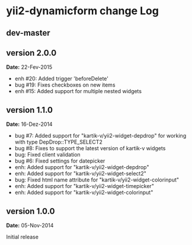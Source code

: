 yii2-dynamicform change Log
===========================

dev-master
----------


version 2.0.0
-------------
**Date:** 22-Fev-2015
- enh #20: Added trigger 'beforeDelete'
- bug #19: Fixes checkboxes on new items
- enh #15: Added support for multiple nested widgets


version 1.1.0
-------------
**Date:** 16-Dez-2014

- bug #7: Added support for "kartik-v/yii2-widget-depdrop" for working with type DepDrop::TYPE_SELECT2
- bug #8: Fixes to support the latest version of kartik-v widgets
- bug: Fixed client validation
- bug #6: Fixed settings for datepicker
- enh: Added support for "kartik-v/yii2-widget-depdrop"
- enh: Added support for "kartik-v/yii2-widget-select2"
- bug: Fixed html name attribute for "kartik-v/yii2-widget-colorinput"
- enh: Added support for "kartik-v/yii2-widget-timepicker"
- enh: Added support for "kartik-v/yii2-widget-colorinput"


version 1.0.0
-------------
**Date:** 05-Nov-2014

Initial release
